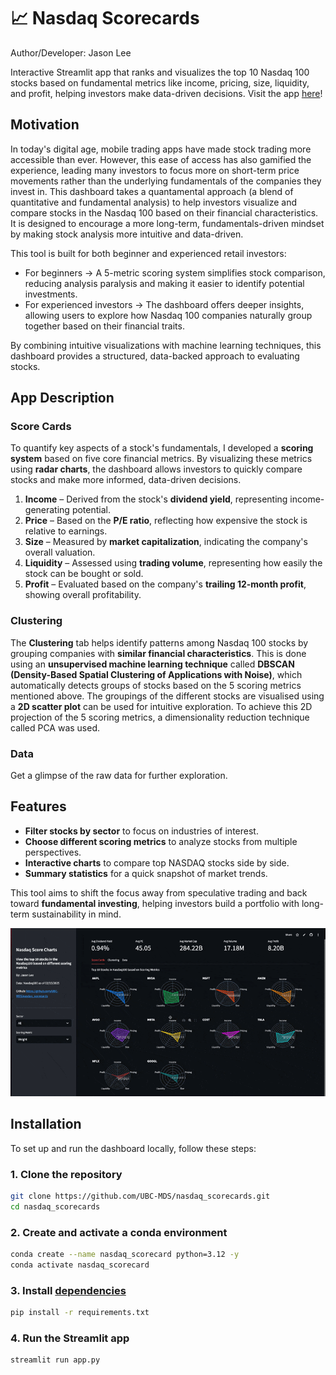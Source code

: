 # 📈 Nasdaq Scorecards  
Author/Developer: Jason Lee

Interactive Streamlit app that ranks and visualizes the top 10 Nasdaq 100 stocks based on fundamental metrics like income, pricing, size, liquidity, and profit, helping investors make data-driven decisions. Visit the app [here](https://nasdaq-score-cards.streamlit.app)!

## Motivation  

In today's digital age, mobile trading apps have made stock trading more accessible than ever. However, this ease of access has also gamified the experience, leading many investors to focus more on short-term price movements rather than the underlying fundamentals of the companies they invest in. This dashboard takes a quantamental approach (a blend of quantitative and fundamental analysis) to help investors visualize and compare stocks in the Nasdaq 100 based on their financial characteristics. It is designed to encourage a more long-term, fundamentals-driven mindset by making stock analysis more intuitive and data-driven.

This tool is built for both beginner and experienced retail investors:

- For beginners → A 5-metric scoring system simplifies stock comparison, reducing analysis paralysis and making it easier to identify potential investments.
- For experienced investors → The dashboard offers deeper insights, allowing users to explore how Nasdaq 100 companies naturally group together based on their financial traits. 

By combining intuitive visualizations with machine learning techniques, this dashboard provides a structured, data-backed approach to evaluating stocks.

## App Description

### Score Cards
To quantify key aspects of a stock's fundamentals, I developed a **scoring system** based on five core financial metrics. By visualizing these metrics using **radar charts**, the dashboard allows investors to quickly compare stocks and make more informed, data-driven decisions.   

1. **Income** – Derived from the stock's **dividend yield**, representing income-generating potential.  
2. **Price** – Based on the **P/E ratio**, reflecting how expensive the stock is relative to earnings.  
3. **Size** – Measured by **market capitalization**, indicating the company's overall valuation.  
4. **Liquidity** – Assessed using **trading volume**, representing how easily the stock can be bought or sold.  
5. **Profit** – Evaluated based on the company's **trailing 12-month profit**, showing overall profitability.  

### Clustering

The **Clustering** tab helps identify patterns among Nasdaq 100 stocks by grouping companies with **similar financial characteristics**. This is done using an **unsupervised machine learning technique** called **DBSCAN (Density-Based Spatial Clustering of Applications with Noise)**, which automatically detects groups of stocks based on the 5 scoring metrics mentioned above. The groupings of the different stocks are visualised using a **2D scatter plot** can be used for intuitive exploration. To achieve this 2D projection of the 5 scoring metrics, a dimensionality reduction technique called PCA was used.

### Data
Get a glimpse of the raw data for further exploration.

## Features  
- **Filter stocks by sector** to focus on industries of interest.  
- **Choose different scoring metrics** to analyze stocks from multiple perspectives.  
- **Interactive charts** to compare top NASDAQ stocks side by side.  
- **Summary statistics** for a quick snapshot of market trends.  

This tool aims to shift the focus away from speculative trading and back toward **fundamental investing**, helping investors build a portfolio with long-term sustainability in mind. 

![demo](img/demo.gif)

## Installation  

To set up and run the dashboard locally, follow these steps:  

### 1. Clone the repository  
```bash
git clone https://github.com/UBC-MDS/nasdaq_scorecards.git
cd nasdaq_scorecards
```
### 2. Create and activate a conda environment 
```bash
conda create --name nasdaq_scorecard python=3.12 -y
conda activate nasdaq_scorecard
```

### 3. Install [dependencies](https://github.com/UBC-MDS/nasdaq_scorecards/blob/main/requirements.txt)
```bash
pip install -r requirements.txt
```

### 4. Run the Streamlit app
```bash
streamlit run app.py
```
 

